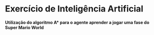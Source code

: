 # Exercício de Inteligência Artificial
#### Utilização do algoritmo A* para o agente aprender a jogar uma fase do Super Mario World
